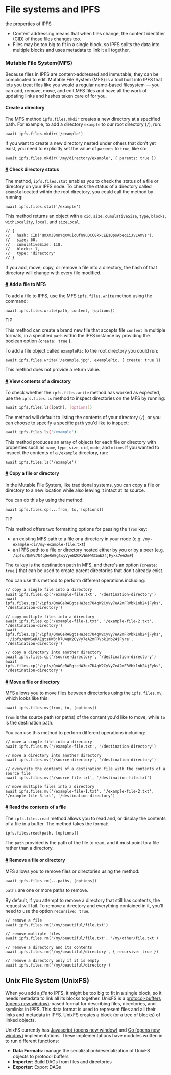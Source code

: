 # File systems and IPFS

the properties of IPFS

- Content addressing means that when files change, the content identifier (CID) of those files changes too.
- Files may be too big to fit in a single block, so IPFS splits the data into  multiple blocks and uses metadata to link it all together.



### Mutable File System(MFS)

Because files in IPFS are content-addressed and immutable, they can  be complicated to edit. Mutable File System (MFS) is a tool built into  IPFS that lets you treat files like you would a regular name-based  filesystem — you can add, remove, move, and edit MFS files and have all  the work of updating links and hashes taken care of for you.

#### Create a directory

The MFS method `ipfs.files.mkdir` creates a new directory at a specified path. For example, to add a directory `example` to our root directory (`/`), run:

```text
await ipfs.files.mkdir('/example')
```

If you want to create a new directory nested under others that don't yet exist, you need to explicitly set the value of `parents` to `true`, like so:

```text
await ipfs.files.mkdir('/my/directory/example', { parents: true })
```

#### [#](https://docs.ipfs.tech/concepts/file-systems/#check-directory-status) Check directory status

The method, `ipfs.files.stat` enables you to check the status of a file or directory on your IPFS node. To check the status of a directory called `example` located within the root directory, you could call the method by running:

```text
await ipfs.files.stat('/example')
```

This method returns an object with a `cid`, `size`, `cumulativeSize`, `type`, `blocks`, `withLocality`, `local`, and `sizeLocal`.

```text
// {
//   hash: CID('QmXmJBmnYqXVuicUfn9uDCC8kxCEEzQpsAbeq1iJvLAmVs'),
//   size: 60,
//   cumulativeSize: 118,
//   blocks: 1,
//   type: 'directory'
// }
```

If you add, move, copy, or remove a file into a directory, the hash of that directory will change with every file modified.

#### [#](https://docs.ipfs.tech/concepts/file-systems/#add-a-file-to-mfs) Add a file to MFS

To add a file to IPFS, use the MFS `ipfs.files.write` method using the command:

```text
await ipfs.files.write(path, content, [options])
```

TIP

This method can create a brand new file that accepts file `content` in multiple formats, in a specified `path` within the IPFS instance by providing the boolean option {`create: true` }.

To add a file object called `examplePic` to the root directory you could run:

```text
await ipfs.files.write('/example.jpg', examplePic, { create: true })
```

This method does not provide a return value.

#### [#](https://docs.ipfs.tech/concepts/file-systems/#view-contents-of-a-directory) View contents of a directory

To check whether the `ipfs.files.write` method has worked as expected, use the `ipfs.files.ls` method to inspect directories on the MFS by running:

```bash
await ipfs.files.ls([path], [options])
```

The method will default to listing the contents of your directory (`/`), or you can choose to specify a specific `path` you'd like to inspect:

```bash
await ipfs.files.ls('/example')
```

This method produces an array of objects for each file or directory with properties such as `name`, `type`, `size`, `cid`, `mode`, and `mtime`. If you wanted to inspect the contents of a `/example` directory, run:

```text
await ipfs.files.ls('/example')
```

#### [#](https://docs.ipfs.tech/concepts/file-systems/#copy-a-file-or-directory) Copy a file or directory

In the Mutable File System, like traditional systems, you can copy a file  or directory to a new location while also leaving it intact at its  source.

You can do this by using the method:

```text
await ipfs.files.cp(...from, to, [options])
```

TIP

This method offers two formatting options for passing the `from` key:

- an existing MFS path to a file or a directory in your node (e.g. `/my-example-dir/my-example-file.txt`)
- an IPFS path to a file or directory hosted either by you or by a peer (e.g. `/ipfs/QmWc7U4qGeRAEgtsyVyeW2CRVbkHW31nb24jFyks7eA2mF`)

The `to` key is the destination path in MFS, and there's an option {`create: true` } that can be used to create parent directories that don't already exist.

You can use this method to perform different operations including:

```text
// copy a single file into a directory
await ipfs.files.cp('/example-file.txt', '/destination-directory')
await ipfs.files.cp('/ipfs/QmWGeRAEgtsHW3ec7U4qW2CyVy7eA2mFRVbk1nb24jFyks', '/destination-directory')

// copy multiple files into a directory
await ipfs.files.cp('/example-file-1.txt', '/example-file-2.txt', '/destination-directory')
await ipfs.files.cp('/ipfs/QmWGeRAEgtsHW3ec7U4qW2CyVy7eA2mFRVbk1nb24jFyks',
 '/ipfs/QmWGeRAEgtsHW3jk7U4qW2CyVy7eA2mFRVbk1nb24jFyre', '/destination-directory')

// copy a directory into another directory
await ipfs.files.cp('/source-directory', '/destination-directory')
await ipfs.files.cp('/ipfs/QmWGeRAEgtsHW3ec7U4qW2CyVy7eA2mFRVbk1nb24jFyks', '/destination-directory')
```

#### [#](https://docs.ipfs.tech/concepts/file-systems/#move-a-file-or-directory) Move a file or directory

MFS allows you to move files between directories using the `ipfs.files.mv`, which looks like this:

```text
await ipfs.files.mv(from, to, [options])
```

`from` is the source path (or paths) of the content you'd like to move, while `to` is the destination path.

You can use this method to perform different operations including:

```text
// move a single file into a directory
await ipfs.files.mv('/example-file.txt', '/destination-directory')

// move a directory into another directory
await ipfs.files.mv('/source-directory', '/destination-directory')

// overwrite the contents of a destination file with the contents of a source file
await ipfs.files.mv('/source-file.txt', '/destination-file.txt')

// move multiple files into a directory
await ipfs.files.mv('/example-file-1.txt', '/example-file-2.txt', '/example-file-3.txt', '/destination-directory')
```

#### [#](https://docs.ipfs.tech/concepts/file-systems/#read-the-contents-of-a-file) Read the contents of a file

The `ipfs.files.read` method allows you to read and, or display the contents of a file in a buffer. The method takes the format:

```text
ipfs.files.read(path, [options])
```

The `path` provided is the path of the file to read, and it must point to a file rather than a directory.

#### [#](https://docs.ipfs.tech/concepts/file-systems/#remove-a-file-or-directory) Remove a file or directory

MFS allows you to remove files or directories using the method:

```text
await ipfs.files.rm(...paths, [options])
```

`paths` are one or more paths to remove.

By default, if you attempt to remove a directory that still has contents,  the request will fail. To remove a directory and everything contained in it, you'll need to use the option `recursive: true`.

```text
// remove a file
await ipfs.files.rm('/my/beautiful/file.txt')

// remove multiple files
await ipfs.files.rm('/my/beautiful/file.txt', '/my/other/file.txt')

// remove a directory and its contents
await ipfs.files.rm('/my/beautiful/directory', { recursive: true })

// remove a directory only if it is empty
await ipfs.files.rm('/my/beautiful/directory')
```



##  Unix File System (UnixFS)

When you add a *file* to IPFS, it might be too big to fit in a single block, so it needs metadata to link all its blocks together. UnixFS is a [protocol-buffers  (opens new window)](https://developers.google.com/protocol-buffers/)-based format for describing files, directories, and symlinks in IPFS. This  data format is used to represent files and all their links and metadata  in IPFS. UnixFS creates a block (or a tree of blocks) of linked objects.

UnixFS currently has [Javascript  (opens new window)](https://github.com/ipfs/js-ipfs-unixfs) and [Go  (opens new window)](https://github.com/ipfs/kubo/tree/b3faaad1310bcc32dc3dd24e1919e9edf51edba8/unixfs) implementations. These implementations have modules written in to run different functions:

- **Data Formats**: manage the serialization/deserialization of UnixFS objects to protocol buffers
- **Importer**: Build DAGs from files and directories
- **Exporter**: Export DAGs

